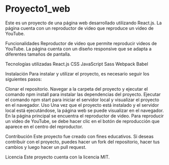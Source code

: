 # Proyecto1_web
Este es un proyecto de una página web desarrollado utilizando React.js. La página cuenta con un reproductor de video que reproduce un video de YouTube.

Funcionalidades
Reproductor de video que permite reproducir videos de YouTube.
La página cuenta con un diseño responsive que se adapta a diferentes tamaños de pantalla.

Tecnologías utilizadas
React.js
CSS
JavaScript
Sass
Webpack
Babel


Instalación
Para instalar y utilizar el proyecto, es necesario seguir los siguientes pasos:

Clonar el repositorio.
Navegar a la carpeta del proyecto y ejecutar el comando npm install para instalar las dependencias del proyecto.
Ejecutar el comando npm start para iniciar el servidor local y visualizar el proyecto en el navegador.
Uso
Una vez que el proyecto está instalado y el servidor local está ejecutándose, la página web se puede visualizar en el navegador. En la página principal se encuentra el reproductor de video. Para reproducir un video de YouTube, se debe hacer clic en el botón de reproducción que aparece en el centro del reproductor.

Contribución
Este proyecto fue creado con fines educativos. Si deseas contribuir con el proyecto, puedes hacer un fork del repositorio, hacer tus cambios y luego hacer un pull request.

Licencia
Este proyecto cuenta con la licencia MIT.

